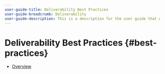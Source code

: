 ```yaml
---
user-guide-title: Deliverability Best Practices
user-guide-breadcrumb: Deliverability
user-guide-description: This is a description for the user guide that will be displayed on the landing page.
---
```


# Deliverability Best Practices {#best-practices}

+ [Overview](overview.md)
